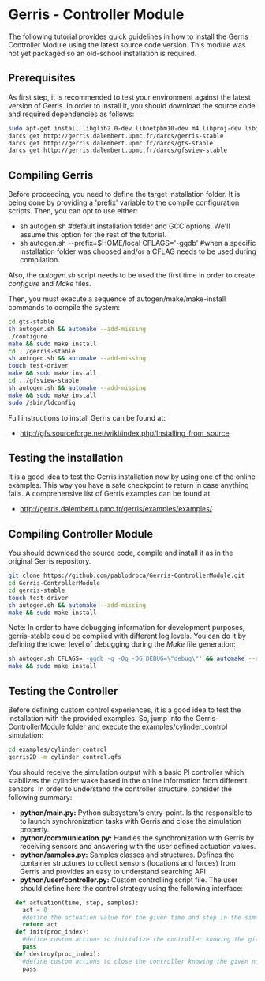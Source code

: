 # Gerris - Controller Module

The following tutorial provides quick guidelines in how to install the Gerris Controller Module using the latest source code version. This module was not yet packaged so an old-school installation is required.

## Prerequisites

As first step, it is recommended to test your environment against the latest version of Gerris. In order to install it, you should download the source code and required dependencies as follows:
```bash
sudo apt-get install libglib2.0-dev libnetpbm10-dev m4 libproj-dev libgsl0-dev libnetcdf-dev libode-dev libfftw3-dev libhypre-dev libgtkglext1-dev libstartup-notification0-dev ffmpeg darcs libtool automake
darcs get http://gerris.dalembert.upmc.fr/darcs/gerris-stable
darcs get http://gerris.dalembert.upmc.fr/darcs/gts-stable
darcs get http://gerris.dalembert.upmc.fr/darcs/gfsview-stable
```

## Compiling Gerris

Before proceeding, you need to define the target installation folder. It is being done by providing a 'prefix' variable to the compile configuration scripts. Then, you can opt to use either:
- sh autogen.sh  #default installation folder and GCC options. We'll assume this option for the rest of the tutorial.
- sh autogen.sh --prefix=$HOME/local CFLAGS='-ggdb' #when a specific installation folder was choosed and/or a CFLAG needs to be used during compilation.

Also, the *autogen.sh* script needs to be used the first time in order to create *configure* and *Make* files.

Then, you must execute a sequence of autogen/make/make-install commands to compile the system:
```bash
cd gts-stable
sh autogen.sh && automake --add-missing
./configure
make && sudo make install
cd ../gerris-stable
sh autogen.sh && automake --add-missing
touch test-driver
make && sudo make install
cd ../gfsview-stable
sh autogen.sh && automake --add-missing
make && sudo make install
sudo /sbin/ldconfig
```
Full instructions to install Gerris can be found at:
 - http://gfs.sourceforge.net/wiki/index.php/Installing_from_source

## Testing the installation

It is a good idea to test the Gerris installation now by using one of the online examples. This way you have a safe checkpoint to return in case anything fails. A comprehensive list of Gerris examples can be found at:
 - http://gerris.dalembert.upmc.fr/gerris/examples/examples/ 

## Compiling Controller Module

You should download the source code, compile and install it as in the original Gerris repository.

```bash
git clone https://github.com/pablodroca/Gerris-ControllerModule.git
cd Gerris-ControllerModule
cd gerris-stable
touch test-driver
sh autogen.sh && automake --add-missing
make && sudo make install
```

Note:
In order to have debugging information for development purposes, gerris-stable could be compiled with different log levels. You can do it by defining the lower level of debugging during the *Make* file generation:
```bash
sh autogen.sh CFLAGS='-ggdb -g -Og -DG_DEBUG=\"debug\"' && automake --add-missing
make && sudo make install
```

## Testing the Controller

Before defining custom control experiences, it is a good idea to test the installation with the provided examples. So, jump into the Gerris-ControllerModule folder and execute the examples/cylinder_control simulation:
```bash
cd examples/cylinder_control
gerris2D -m cylinder_control.gfs
```

You should receive the simulation output with a basic PI controller which stabilizes the cylinder wake based in the online information from different sensors.
In order to understand the controller structure, consider the following summary:
 - **python/main.py:** Python subsystem's entry-point. Is the responsible to to launch synchronization tasks with Gerris and close the simulation properly.
 - **python/communication.py:** Handles the synchronization with Gerris by receiving sensors and answering with the user defined actuation values.
 - **python/samples.py:** Samples classes and structures. Defines the container structures to collect sensors (locations and forces) from Gerris and provides an easy to understand searching API
 - **python/user/controller.py:** Custom controlling script file. The user should define here the control strategy using the following interface:
```python
  def actuation(time, step, samples):
    act = 0
    #define the actuation value for the given time and step in the simulation
    return act
  def init(proc_index):
    #define custom actions to initialize the controller knowing the given number of processor in a MPI context
    pass
  def destroy(proc_index):
    #define custom actions to close the controller knowing the given number of processor in a MPI context
    pass
```
